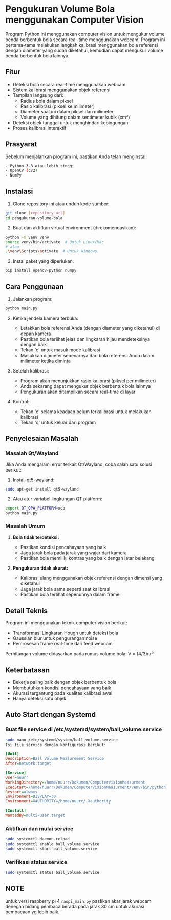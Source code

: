 # Pengukuran Volume Bola menggunakan Computer Vision

Program Python ini menggunakan computer vision untuk mengukur volume benda berbentuk bola secara real-time menggunakan webcam. Program ini pertama-tama melakukan langkah kalibrasi menggunakan bola referensi dengan diameter yang sudah diketahui, kemudian dapat mengukur volume benda berbentuk bola lainnya.

## Fitur

- Deteksi bola secara real-time menggunakan webcam
- Sistem kalibrasi menggunakan objek referensi
- Tampilan langsung dari:
  - Radius bola dalam piksel
  - Rasio kalibrasi (piksel ke milimeter)
  - Diameter saat ini dalam piksel dan milimeter
  - Volume yang dihitung dalam sentimeter kubik (cm³)
- Deteksi objek tunggal untuk menghindari kebingungan
- Proses kalibrasi interaktif

## Prasyarat

Sebelum menjalankan program ini, pastikan Anda telah menginstal:

```bash
- Python 3.8 atau lebih tinggi
- OpenCV (cv2)
- NumPy
```

## Instalasi

1. Clone repository ini atau unduh kode sumber:

```bash
git clone [repository-url]
cd pengukuran-volume-bola
```

2. Buat dan aktifkan virtual environment (direkomendasikan):

```bash
python -m venv venv
source venv/bin/activate  # Untuk Linux/Mac
# atau
.\venv\Scripts\activate  # Untuk Windows
```

3. Instal paket yang diperlukan:

```bash
pip install opencv-python numpy
```

## Cara Penggunaan

1. Jalankan program:

```bash
python main.py
```

2. Ketika jendela kamera terbuka:
   - Letakkan bola referensi Anda (dengan diameter yang diketahui) di depan kamera
   - Pastikan bola terlihat jelas dan lingkaran hijau mendeteksinya dengan baik
   - Tekan 'c' untuk masuk mode kalibrasi
   - Masukkan diameter sebenarnya dari bola referensi Anda dalam milimeter ketika diminta

3. Setelah kalibrasi:
   - Program akan menunjukkan rasio kalibrasi (piksel per milimeter)
   - Anda sekarang dapat mengukur objek berbentuk bola lainnya
   - Pengukuran akan ditampilkan secara real-time di layar

4. Kontrol:
   - Tekan 'c' selama keadaan belum terkalibrasi untuk melakukan kalibrasi
   - Tekan 'q' untuk keluar dari program

## Penyelesaian Masalah

### Masalah Qt/Wayland
Jika Anda mengalami error terkait Qt/Wayland, coba salah satu solusi berikut:

1. Install qt5-wayland:

```bash
sudo apt-get install qt5-wayland
```

2. Atau atur variabel lingkungan QT platform:

```bash
export QT_QPA_PLATFORM=xcb
python main.py
```

### Masalah Umum

1. **Bola tidak terdeteksi:**
   - Pastikan kondisi pencahayaan yang baik
   - Jaga jarak bola pada jarak yang wajar dari kamera
   - Pastikan bola memiliki kontras yang baik dengan latar belakang

2. **Pengukuran tidak akurat:**
   - Kalibrasi ulang menggunakan objek referensi dengan dimensi yang diketahui
   - Jaga jarak bola sama seperti saat kalibrasi
   - Pastikan bola terlihat sepenuhnya dalam frame

## Detail Teknis

Program ini menggunakan teknik computer vision berikut:
- Transformasi Lingkaran Hough untuk deteksi bola
- Gaussian blur untuk pengurangan noise
- Pemrosesan frame real-time dari feed webcam

Perhitungan volume didasarkan pada rumus volume bola: V = (4/3)πr³

## Keterbatasan

- Bekerja paling baik dengan objek berbentuk bola
- Membutuhkan kondisi pencahayaan yang baik
- Akurasi tergantung pada kualitas kalibrasi awal
- Hanya deteksi satu objek

## Auto Start dengan Systemd

### Buat file service di /etc/systemd/system/ball_volume.service

```bash
sudo nano /etc/systemd/system/ball_volume.service
Isi file service dengan konfigurasi berikut:
```

```ini
[Unit]
Description=Ball Volume Measurement Service
After=network.target

[Service]
User=nuurr
WorkingDirectory=/home/nuurr/Dokumen/ComputerVisionMeasurment
ExecStart=/home/nuurr/Dokumen/ComputerVisionMeasurment/venv/bin/python /home/nuurr/Dokumen/ComputerVisionMeasurment/raspi_main.py
Restart=always
Environment=DISPLAY=:0
Environment=XAUTHORITY=/home/nuurr/.Xauthority

[Install]
WantedBy=multi-user.target
```

### Aktifkan dan mulai service

```bash
sudo systemctl daemon-reload
sudo systemctl enable ball_volume.service
sudo systemctl start ball_volume.service
```

### Verifikasi status service

```bash
sudo systemctl status ball_volume.service
```

## NOTE

untuk versi raspberry pi 4 `raspi_main.py` pastikan akar jarak webcam denegan bidang pembaca berada pada jarak 30 cm untuk akurasi pembacaan yg lebih baik.